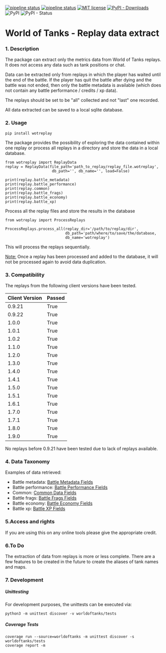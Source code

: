 [![pipeline status](https://gitlab.com/gabriel_oana/wotreplay/badges/master/pipeline.svg)](https://gitlab.com/gabriel_oana/wotreplay)
[![pipeline status](https://gitlab.com/gabriel_oana/wotreplay/badges/master/coverage.svg)](https://gitlab.com/gabriel_oana/wotreplay)
[![MIT license](https://img.shields.io/badge/License-MIT-blue.svg)](https://lbesson.mit-license.org/)
[![PyPI - Downloads](https://img.shields.io/pypi/dm/wotreplay)](https://pypistats.org/packages/wotreplay)
![PyPI](https://img.shields.io/pypi/v/wotreplay)
![PyPI - Status](https://img.shields.io/pypi/status/wotreplay)

# World of Tanks - Replay data extract

### 1. Description
The package can extract only the metrics data from World of Tanks replays. 
It does not access any data such as tank positions or chat. 

Data can be extracted only from replays in which the player has waited until the end of the battle. If the player has 
quit the battle after dying and the battle was not ended, then only the battle metadata is available (which does not 
contain any battle performance / credits / xp data).

The replays should be set to be "all" collected and not "last" one recorded. 

All data extracted can be saved to a local sqlite database. 
### 2. Usage
```
pip install wotreplay
```

The package provides the possibility of exploring the data contained within one replay or process all replays in a 
directory and store the data in a local database.

```
from wotreplay import ReplayData
replay = ReplayData(file_path='path_to_replay/replay_file.wotreplay',
                     db_path='', db_name='', load=False)

print(replay.battle_metadata)
print(replay.battle_performance)
print(replay.common)
print(replay.battle_frags)
print(replay.battle_economy)
print(replay.battle_xp)
```

Process all the replay files and store the results in the database

```
from wotreplay import ProcessReplays

ProcessReplays.process_all(replay_dir='/path/to/replay/dir', 
                           db_path='path/where/to/save/the/database, 
                           db_name='wotreplay')
```
This will process the replays sequentially. 

<u>Note:</u> Once a replay has been processed and added to the database, it will not be processed again to avoid data 
duplication.

### 3. Compatibility
The replays from the following client versions have been tested. 

| Client Version        | Passed    |                      
| ---                   | ---       |
| 0.9.21                | True      |
| 0.9.22                | True      |
| 1.0.0                 | True      |
| 1.0.1                 | True      |
| 1.0.2                 | True      |
| 1.1.0                 | True      |
| 1.2.0                 | True      |
| 1.3.0                 | True      |
| 1.4.0                 | True      |
| 1.4.1                 | True      |
| 1.5.0                 | True      |
| 1.5.1                 | True      |
| 1.6.1                 | True      |
| 1.7.0                 | True      |
| 1.7.1                 | True      |
| 1.8.0                 | True      |
| 1.9.0                 | True      |

No replays before 0.9.21 have been tested due to lack of replays available. 

### 4. Data Taxonomy
Examples of data retrieved: 

* Battle metadata: [Battle Metadata Fields](https://gitlab.com/gabriel_oana/wotreplay/-/blob/master/taxonomy/battle_metadata.json)
* Battle performance: [Battle Performance Fields](https://gitlab.com/gabriel_oana/wotreplay/-/blob/master/taxonomy/battle_performance.json)
* Common: [Common Data Fields](https://gitlab.com/gabriel_oana/wotreplay/-/blob/master/taxonomy/common.json)
* Battle frags: [Battle Frags Fields](https://gitlab.com/gabriel_oana/wotreplay/-/blob/master/taxonomy/battle_frags.json)
* Battle economy: [Battle Economy Fields](https://gitlab.com/gabriel_oana/wotreplay/-/blob/master/taxonomy/battle_economy.json)
* Battle xp: [Battle XP Fields](https://gitlab.com/gabriel_oana/wotreplay/-/blob/master/taxonomy/battle_xp.json)

### 5.Access and rights
If you are using this on any online tools please give the appropriate credit.    

### 6.To Do
The extraction of data from replays is more or less complete. 
There are a few features to be created in the future to create the aliases of tank names and maps. 

### 7. Development

##### Unittesting
For development purposes, the unittests can be executed via: 

```
python3 -m unittest discover -v worldoftanks/tests
```

##### Coverage Tests

```
coverage run --source=worldoftanks -m unittest discover -s worldoftanks/tests
coverage report -m
```
